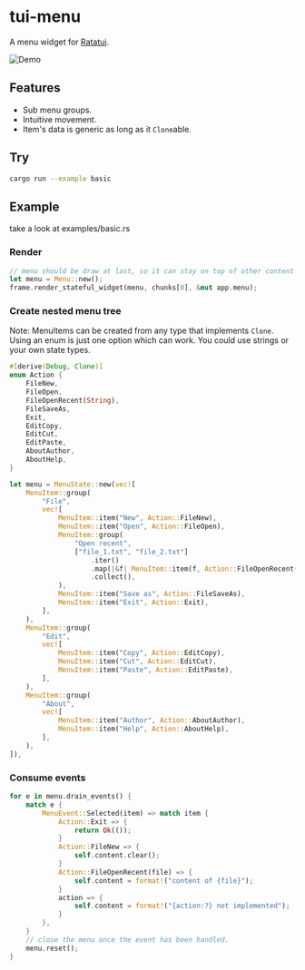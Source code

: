 # tui-menu

A menu widget for [Ratatui](https://crates.io/crates/ratatui).

![Demo](https://vhs.charm.sh/vhs-3pN84WzBTmPTbU2SCtvUiV.gif)

## Features

- Sub menu groups.
- Intuitive movement.
- Item's data is generic as long as it ```Clone```able.

## Try

``` bash
cargo run --example basic
```

## Example

take a look at examples/basic.rs

### Render

```rust
// menu should be draw at last, so it can stay on top of other content
let menu = Menu::new();
frame.render_stateful_widget(menu, chunks[0], &mut app.menu);
```

### Create nested menu tree

Note: MenuItems can be created from any type that implements `Clone`. Using an enum is just one
option which can work. You could use strings or your own state types.

```rust
#[derive(Debug, Clone)]
enum Action {
    FileNew,
    FileOpen,
    FileOpenRecent(String),
    FileSaveAs,
    Exit,
    EditCopy,
    EditCut,
    EditPaste,
    AboutAuthor,
    AboutHelp,
}

let menu = MenuState::new(vec![
    MenuItem::group(
        "File",
        vec![
            MenuItem::item("New", Action::FileNew),
            MenuItem::item("Open", Action::FileOpen),
            MenuItem::group(
                "Open recent",
                ["file_1.txt", "file_2.txt"]
                    .iter()
                    .map(|&f| MenuItem::item(f, Action::FileOpenRecent(f.into())))
                    .collect(),
            ),
            MenuItem::item("Save as", Action::FileSaveAs),
            MenuItem::item("Exit", Action::Exit),
        ],
    ),
    MenuItem::group(
        "Edit",
        vec![
            MenuItem::item("Copy", Action::EditCopy),
            MenuItem::item("Cut", Action::EditCut),
            MenuItem::item("Paste", Action::EditPaste),
        ],
    ),
    MenuItem::group(
        "About",
        vec![
            MenuItem::item("Author", Action::AboutAuthor),
            MenuItem::item("Help", Action::AboutHelp),
        ],
    ),
]),
```

### Consume events

``` rust
for e in menu.drain_events() {
    match e {
        MenuEvent::Selected(item) => match item {
            Action::Exit => {
                return Ok(());
            }
            Action::FileNew => {
                self.content.clear();
            }
            Action::FileOpenRecent(file) => {
                self.content = format!("content of {file}");
            }
            action => {
                self.content = format!("{action:?} not implemented");
            }
        },
    }
    // close the menu once the event has been handled.
    menu.reset();
}
```

